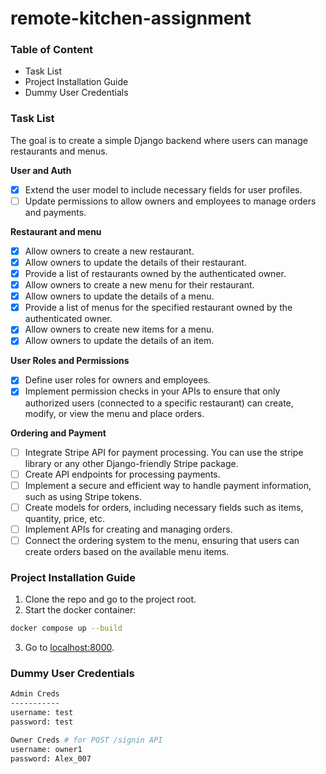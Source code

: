 # remote-kitchen-assignment

### Table of Content
- Task List
- Project Installation Guide
- Dummy User Credentials 

### Task List

The goal is to create a simple Django backend where users can manage restaurants and menus.

**User and Auth**
- [x] Extend the user model to include necessary fields for user profiles.
- [ ] Update permissions to allow owners and employees to manage orders and payments.

**Restaurant and menu**
- [x] Allow owners to create a new restaurant.
- [x] Allow owners to update the details of their restaurant.
- [x] Provide a list of restaurants owned by the authenticated owner.
- [x] Allow owners to create a new menu for their restaurant.
- [x] Allow owners to update the details of a menu.
- [x] Provide a list of menus for the specified restaurant owned by the authenticated owner.
- [x] Allow owners to create new items for a menu.
- [x] Allow owners to update the details of an item.

**User Roles and Permissions**
- [x] Define user roles for owners and employees.
- [x] Implement permission checks in your APIs to ensure that only authorized users (connected to a specific restaurant) can create, modify, or view the menu and place orders.

**Ordering and Payment**
- [ ] Integrate Stripe API for payment processing. You can use the stripe library or any other Django-friendly Stripe package.
- [ ] Create API endpoints for processing payments.
- [ ] Implement a secure and efficient way to handle payment information, such as using Stripe tokens.
- [ ] Create models for orders, including necessary fields such as items, quantity, price, etc.
- [ ] Implement APIs for creating and managing orders.
- [ ] Connect the ordering system to the menu, ensuring that users can create orders based on the available menu items.

### Project Installation Guide

1. Clone the repo and go to the project root.
2. Start the docker container: 
```bash
docker compose up --build
```
3. Go to [localhost:8000](http://localhost:8000).

### Dummy User Credentials 

```bash
Admin Creds
-----------
username: test
password: test

Owner Creds # for POST /signin API
username: owner1
password: Alex_007
```